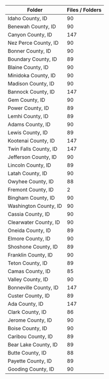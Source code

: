 | Folder                |   Files / Folders |
|-----------------------|-------------------|
| Idaho County, ID      |                90 |
| Benewah County, ID    |                90 |
| Canyon County, ID     |               147 |
| Nez Perce County, ID  |                90 |
| Bonner County, ID     |                90 |
| Boundary County, ID   |                89 |
| Blaine County, ID     |                90 |
| Minidoka County, ID   |                90 |
| Madison County, ID    |                90 |
| Bannock County, ID    |               147 |
| Gem County, ID        |                90 |
| Power County, ID      |                89 |
| Lemhi County, ID      |                89 |
| Adams County, ID      |                90 |
| Lewis County, ID      |                89 |
| Kootenai County, ID   |               147 |
| Twin Falls County, ID |               147 |
| Jefferson County, ID  |                90 |
| Lincoln County, ID    |                89 |
| Latah County, ID      |                90 |
| Owyhee County, ID     |                88 |
| Fremont County, ID    |                 2 |
| Bingham County, ID    |                90 |
| Washington County, ID |                90 |
| Cassia County, ID     |                90 |
| Clearwater County, ID |                90 |
| Oneida County, ID     |                89 |
| Elmore County, ID     |                90 |
| Shoshone County, ID   |                89 |
| Franklin County, ID   |                90 |
| Teton County, ID      |                89 |
| Camas County, ID      |                85 |
| Valley County, ID     |                90 |
| Bonneville County, ID |               147 |
| Custer County, ID     |                89 |
| Ada County, ID        |               147 |
| Clark County, ID      |                86 |
| Jerome County, ID     |                90 |
| Boise County, ID      |                90 |
| Caribou County, ID    |                89 |
| Bear Lake County, ID  |                89 |
| Butte County, ID      |                88 |
| Payette County, ID    |                89 |
| Gooding County, ID    |                90 |